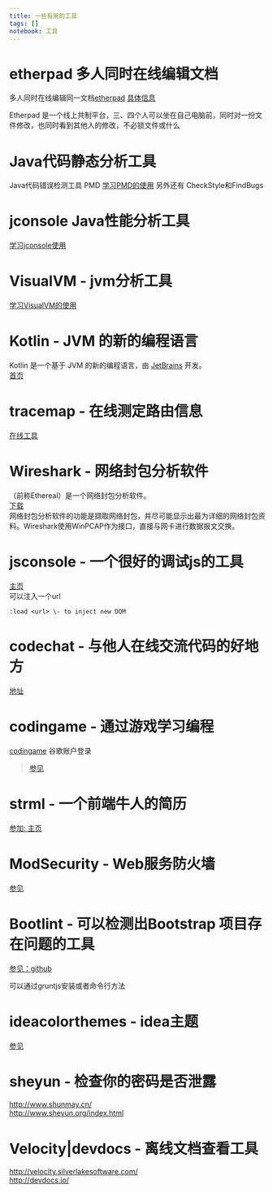 ```yaml
---
title: 一些有用的工具
tags: []
notebook: 工具
---
```

etherpad 多人同时在线编辑文档
================
多人同时在线编辑同一文档[etherpad](https://etherpad.net/) [具体信息](http://www.oschina.net/p/etherpad?from=rss)

Etherpad 是一个线上共制平台，三、四个人可以坐在自己电脑前，同时对一份文件修改，也同时看到其他人的修改，不必锁文件或什么

Java代码静态分析工具
================
Java代码错误检测工具 PMD [学习PMD的使用](http://blog.csdn.net/sadamdiyi/article/details/6073694)
另外还有 CheckStyle和FindBugs

jconsole Java性能分析工具 
===============
[学习jconsole使用](http://jiajun.iteye.com/blog/810150)
  
VisualVM - jvm分析工具
===============
[学习VisualVM的使用](https://visualvm.java.net/zh_CN/gettingstarted.html?Java_VisualVM)

Kotlin - JVM 的新的编程语言
===============
Kotlin 是一个基于 JVM 的新的编程语言，由 [JetBrains](http://baike.baidu.com/view/1980886.htm) 开发。  
[首页](http://kotlinlang.org/)

tracemap - 在线测定路由信息  
==============
[在线工具](http://www.linkwan.com/gb/broadmeter/tracemap/traceroute.asp)

Wireshark - 网络封包分析软件
===============
（前称Ethereal）是一个网络封包分析软件。  
[下载](https://www.wireshark.org/download.html)  
网络封包分析软件的功能是撷取网络封包，并尽可能显示出最为详细的网络封包资料。Wireshark使用WinPCAP作为接口，直接与网卡进行数据报文交换。

jsconsole - 一个很好的调试js的工具  
===============
[主页](http://jsconsole.com/)  
可以注入一个url   
    
    :load <url> \- to inject new DOM

codechat - 与他人在线交流代码的好地方  
===============
[地址](http://codechat.net/)

codingame - 通过游戏学习编程
==============
[codingame](https://www.codingame.com/start) 谷歌账户登录

> [参见](http://blog.jobbole.com/92553/)

strml - 一个前端牛人的简历
================
[参加: 主页](http://strml.net/)

ModSecurity - Web服务防火墙
===============
[参见](http://netsecurity.51cto.com/art/201004/195250.htm)

Bootlint - 可以检测出Bootstrap 项目存在问题的工具
================
[参见：github](https://github.com/twbs/bootlint)

可以通过gruntjs安装或者命令行方法

ideacolorthemes - idea主题
============
[参见](http://www.ideacolorthemes.org/)

sheyun - 检查你的密码是否泄露
================
http://www.shunmay.cn/  
http://www.sheyun.org/index.html  

Velocity|devdocs - 离线文档查看工具
===============
http://velocity.silverlakesoftware.com/  
http://devdocs.io/
